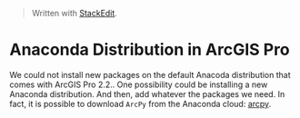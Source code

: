


> Written with [StackEdit](https://stackedit.io/).

# Anaconda Distribution in ArcGIS Pro



We could not install new packages on the default Anacoda distribution that comes with ArcGIS Pro 2.2.. One possibility could be installing a new Anaconda distribution. And then, add whatever the packages we need. In fact, it is possible to download `ArcPy` from the Anaconda cloud: [arcpy](https://anaconda.org/Esri/arcpy).   
<!--stackedit_data:
eyJoaXN0b3J5IjpbMTE3OTkwNzUzNF19
-->